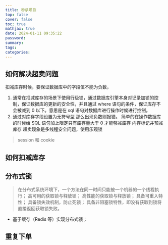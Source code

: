```yaml
---
title: 秒杀项目
top: false
cover: false
toc: true
mathjax: true
date: 2024-01-11 09:35:22
password:
summary:
tags:
categories:
---
```


## 如何解决超卖问题

扣减库存时候，要保证数据库中的字段值不能为负数，

1. 通常在扣减库存的场景下使用行级锁，通过数据库引擎本身对记录加锁的控制，保证数据库的更新的安全性，并且通过 where 语句的条件，保证库存不会被减到 0 以下。意思是在 sql 语句对数据库进行操作时候进行控制。
2. 通过对库存字段设置为无符号型 那么出现负数则报错。
   简单的在操作数据库的时候给 SQL 语句加上限定只有库存量大于 0 才能够减库存
   内存标记并预减库存
   超卖现象是多线程安全问题，使用乐观锁

> session 和 cookie

## 如何扣减库存

## 分布式锁

> 在分布式系统环境下，一个方法在同一时间只能被一个机器的一个线程执行；
> 高可用的获取锁与释放锁；
> 高性能的获取锁与释放锁；
> 具备可重入特性；
> 具备锁失效机制，防止死锁；
> 具备非阻塞锁特性，即没有获取到锁将直接返回获取锁失败。

- 基于缓存（Redis 等）实现分布式锁；

## 重复下单
